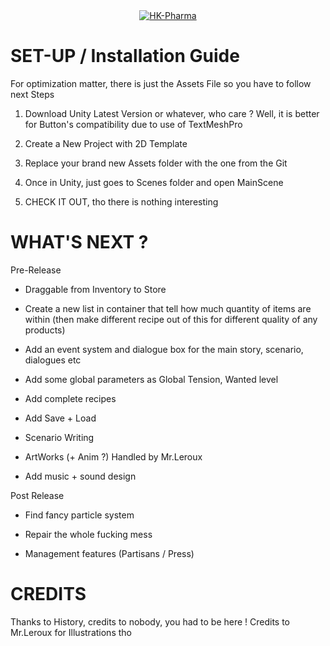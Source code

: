 <div align="center">
    <a href="https://github.com/Olondutsu/HK-PHARMA">
        <img src=https://i.imgur.com/Gv4k0O7.jpeg" alt="HK-Pharma"/>
    </a>
</div>

# SET-UP / Installation Guide

For optimization matter, there is just the Assets File so you have to follow next Steps

1) Download Unity Latest Version or whatever, who care ? Well, it is better for Button's compatibility due to use of TextMeshPro

2) Create a New Project with 2D Template

3) Replace your brand new Assets folder with the one from the Git

4) Once in Unity, just goes to Scenes folder and open MainScene

5) CHECK IT OUT, tho there is nothing interesting

# WHAT'S NEXT ?

Pre-Release 

- Draggable from Inventory to Store 

- Create a new list in container that tell how much quantity of items are within (then make different recipe out of this for different quality of any products)

- Add an event system and dialogue box for the main story, scenario, dialogues etc

- Add some global parameters as Global Tension, Wanted level

- Add complete recipes 

- Add Save + Load

- Scenario Writing

- ArtWorks (+ Anim ?) Handled by Mr.Leroux

- Add music + sound design

Post Release

- Find fancy particle system

- Repair the whole fucking mess

- Management features (Partisans / Press)


# CREDITS

Thanks to History, credits to nobody, you had to be here !
Credits to Mr.Leroux for Illustrations tho